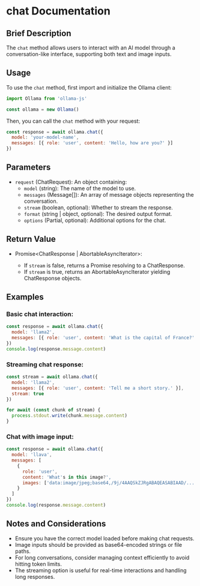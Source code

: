 # chat Documentation

## Brief Description
The `chat` method allows users to interact with an AI model through a conversation-like interface, supporting both text and image inputs.

## Usage
To use the `chat` method, first import and initialize the Ollama client:

```javascript
import Ollama from 'ollama-js'

const ollama = new Ollama()
```

Then, you can call the `chat` method with your request:

```javascript
const response = await ollama.chat({
  model: 'your-model-name',
  messages: [{ role: 'user', content: 'Hello, how are you?' }]
})
```

## Parameters
- `request` (ChatRequest): An object containing:
  - `model` (string): The name of the model to use.
  - `messages` (Message[]): An array of message objects representing the conversation.
  - `stream` (boolean, optional): Whether to stream the response.
  - `format` (string | object, optional): The desired output format.
  - `options` (Partial<Options>, optional): Additional options for the chat.

## Return Value
- Promise<ChatResponse | AbortableAsyncIterator<ChatResponse>>: 
  - If `stream` is false, returns a Promise resolving to a ChatResponse.
  - If `stream` is true, returns an AbortableAsyncIterator yielding ChatResponse objects.

## Examples

### Basic chat interaction:
```javascript
const response = await ollama.chat({
  model: 'llama2',
  messages: [{ role: 'user', content: 'What is the capital of France?' }]
})
console.log(response.message.content)
```

### Streaming chat response:
```javascript
const stream = await ollama.chat({
  model: 'llama2',
  messages: [{ role: 'user', content: 'Tell me a short story.' }],
  stream: true
})

for await (const chunk of stream) {
  process.stdout.write(chunk.message.content)
}
```

### Chat with image input:
```javascript
const response = await ollama.chat({
  model: 'llava',
  messages: [
    { 
      role: 'user', 
      content: 'What's in this image?', 
      images: ['data:image/jpeg;base64,/9j/4AAQSkZJRgABAQEASABIAAD/...'] 
    }
  ]
})
console.log(response.message.content)
```

## Notes and Considerations
- Ensure you have the correct model loaded before making chat requests.
- Image inputs should be provided as base64-encoded strings or file paths.
- For long conversations, consider managing context efficiently to avoid hitting token limits.
- The streaming option is useful for real-time interactions and handling long responses.